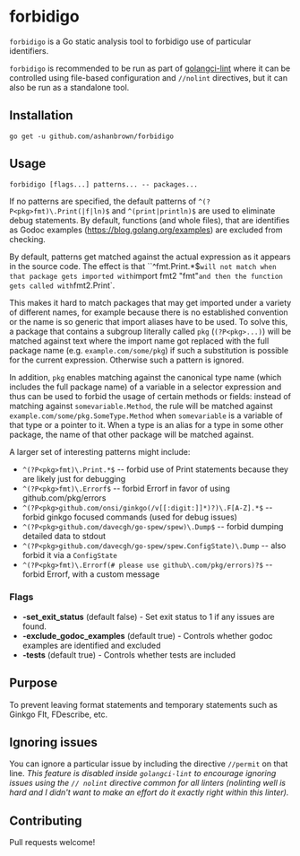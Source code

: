 # forbidigo

`forbidigo` is a Go static analysis tool to forbidigo use of particular identifiers.

`forbidigo` is recommended to be run as part of [golangci-lint](https://github.com/golangci/golangci-lint) where it can be controlled using file-based configuration and `//nolint` directives, but it can also be run as a standalone tool.

## Installation

    go get -u github.com/ashanbrown/forbidigo

## Usage

    forbidigo [flags...] patterns... -- packages...

If no patterns are specified, the default patterns of `^(?P<pkg>fmt)\.Print(|f|ln)$` and `^(print|println)$` are used to eliminate debug statements.  By default,
functions (and whole files), that are identifies as Godoc examples (https://blog.golang.org/examples) are excluded from 
checking.

By default, patterns get matched against the actual expression as it appears in
the source code. The effect is that ``^fmt\.Print.*$` will not match when that
package gets imported with `import fmt2 "fmt"` and then the function gets
called with `fmt2.Print`.

This makes it hard to match packages that may get imported under a variety of
different names, for example because there is no established convention or the
name is so generic that import aliases have to be used. To solve this, a
package that contains a subgroup literally called `pkg` (`(?P<pkg>...)`) will be
matched against text where the import name got replaced with the full package
name (e.g. `example.com/some/pkg`) if such a substitution is possible for the
current expression. Otherwise such a pattern is ignored.

In addition, `pkg` enables matching against the canonical type name (which
includes the full package name) of a variable in a selector expression and thus
can be used to forbid the usage of certain methods or fields: instead of
matching against `somevariable.Method`, the rule will be matched against
`example.com/some/pkg.SomeType.Method` when `somevariable` is a variable of
that type or a pointer to it. When a type is an alias for a type in some other
package, the name of that other package will be matched against.

A larger set of interesting patterns might include:

* `^(?P<pkg>fmt)\.Print.*$` -- forbid use of Print statements because they are likely just for debugging
* `^(?P<pkg>fmt)\.Errorf$` -- forbid Errorf in favor of using github.com/pkg/errors
* `^(?P<pkg>github.com/onsi/ginkgo(/v[[:digit:]]*)?)\.F[A-Z].*$` -- forbid ginkgo focused commands (used for debug issues)
* `^(?P<pkg>github.com/davecgh/go-spew/spew)\.Dump$` -- forbid dumping detailed data to stdout
* `^(?P<pkg>github.com/davecgh/go-spew/spew.ConfigState)\.Dump` -- also forbid it via a `ConfigState`
* `^(?P<pkg>fmt)\.Errorf(# please use github\.com/pkg/errors)?$` -- forbid Errorf, with a custom message


### Flags
- **-set_exit_status** (default false) - Set exit status to 1 if any issues are found.
- **-exclude_godoc_examples** (default true) - Controls whether godoc examples are identified and excluded
- **-tests** (default true) - Controls whether tests are included

## Purpose

To prevent leaving format statements and temporary statements such as Ginkgo FIt, FDescribe, etc.

## Ignoring issues

You can ignore a particular issue by including the directive `//permit` on that line.  *This feature is disabled inside `golangci-lint` to encourage ignoring issues using the `// nolint` directive common for all linters (nolinting well is hard and I didn't want to make an effort do it exactly right within this linter).*

## Contributing

Pull requests welcome!
